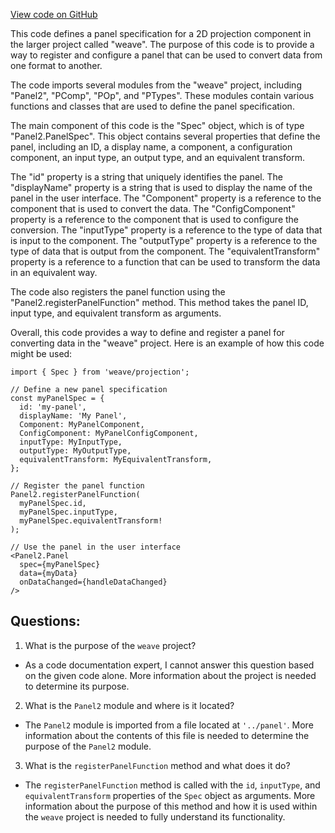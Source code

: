 [View code on GitHub](https://github.com/wandb/weave/weave-js/src/components/Panel2/PanelProjectionConverter/index.tsx)

This code defines a panel specification for a 2D projection component in the larger project called "weave". The purpose of this code is to provide a way to register and configure a panel that can be used to convert data from one format to another. 

The code imports several modules from the "weave" project, including "Panel2", "PComp", "POp", and "PTypes". These modules contain various functions and classes that are used to define the panel specification. 

The main component of this code is the "Spec" object, which is of type "Panel2.PanelSpec". This object contains several properties that define the panel, including an ID, a display name, a component, a configuration component, an input type, an output type, and an equivalent transform. 

The "id" property is a string that uniquely identifies the panel. The "displayName" property is a string that is used to display the name of the panel in the user interface. The "Component" property is a reference to the component that is used to convert the data. The "ConfigComponent" property is a reference to the component that is used to configure the conversion. The "inputType" property is a reference to the type of data that is input to the component. The "outputType" property is a reference to the type of data that is output from the component. The "equivalentTransform" property is a reference to a function that can be used to transform the data in an equivalent way. 

The code also registers the panel function using the "Panel2.registerPanelFunction" method. This method takes the panel ID, input type, and equivalent transform as arguments. 

Overall, this code provides a way to define and register a panel for converting data in the "weave" project. Here is an example of how this code might be used:

```
import { Spec } from 'weave/projection';

// Define a new panel specification
const myPanelSpec = {
  id: 'my-panel',
  displayName: 'My Panel',
  Component: MyPanelComponent,
  ConfigComponent: MyPanelConfigComponent,
  inputType: MyInputType,
  outputType: MyOutputType,
  equivalentTransform: MyEquivalentTransform,
};

// Register the panel function
Panel2.registerPanelFunction(
  myPanelSpec.id,
  myPanelSpec.inputType,
  myPanelSpec.equivalentTransform!
);

// Use the panel in the user interface
<Panel2.Panel
  spec={myPanelSpec}
  data={myData}
  onDataChanged={handleDataChanged}
/>
```
## Questions: 
 1. What is the purpose of the `weave` project?
- As a code documentation expert, I cannot answer this question based on the given code alone. More information about the project is needed to determine its purpose.

2. What is the `Panel2` module and where is it located?
- The `Panel2` module is imported from a file located at `'../panel'`. More information about the contents of this file is needed to determine the purpose of the `Panel2` module.

3. What is the `registerPanelFunction` method and what does it do?
- The `registerPanelFunction` method is called with the `id`, `inputType`, and `equivalentTransform` properties of the `Spec` object as arguments. More information about the purpose of this method and how it is used within the `weave` project is needed to fully understand its functionality.